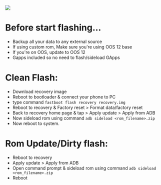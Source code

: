 <img src="https://raw.githubusercontent.com/Matrixx-Devices/official_devices/14.0/images/installation.png" />

# Before start flashing...
- Backup all your data to any external source
- If using custom rom, Make sure you're using OOS 12 base
- If you're on OOS, update to OOS 12
- Gapps included so no need to flash/sideload GApps

# Clean Flash:
- Download recovery image
- Reboot to bootloader & connect your phone to PC
- type command ```fastboot flash recovery recovery.img```
- Reboot to recovery & Factory reset > Format data/factory reset
- Back to recovery home page & tap > Apply update > Apply from ADB
- Now sideload rom using command ```adb sideload <rom_filename>.zip```
- Now reboot to system.

# Rom Update/Dirty flash:
- Reboot to recovery
- Apply update > Apply from ADB
- Open command prompt & sideload rom using command ```adb sideload <rom_filename>.zip```
- Reboot

